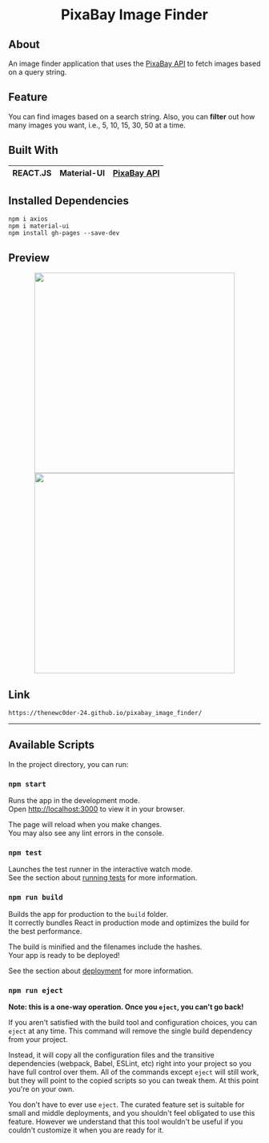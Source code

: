 <h1 align='center'>PixaBay Image Finder</h1>

## About
An image finder application that uses the [PixaBay API](https://pixabay.com/api/docs/) to fetch images based on a query string.

## Feature
You can find images based on a search string. Also, you can **filter** out how many images you want, i.e., 5, 10, 15, 30, 50 at a time.

## Built With
| REACT.JS | Material-UI | [PixaBay API](https://pixabay.com/api/docs/) |
| --- | --- | --- |

## Installed Dependencies
```
npm i axios
npm i material-ui
npm install gh-pages --save-dev
```

## Preview 
<p align="Center">
  <img src="https://github.com/TheNewC0der-24/pixabay_image_finder/blob/master/Preview/Preview-1.png" width="400">
  <img src="https://github.com/TheNewC0der-24/pixabay_image_finder/blob/master/Preview/Preview-2.png" width="400">
</p>

## Link
```
https://thenewc0der-24.github.io/pixabay_image_finder/
```

---

## Available Scripts

In the project directory, you can run:

### `npm start`

Runs the app in the development mode.\
Open [http://localhost:3000](http://localhost:3000) to view it in your browser.

The page will reload when you make changes.\
You may also see any lint errors in the console.

### `npm test`

Launches the test runner in the interactive watch mode.\
See the section about [running tests](https://facebook.github.io/create-react-app/docs/running-tests) for more information.

### `npm run build`

Builds the app for production to the `build` folder.\
It correctly bundles React in production mode and optimizes the build for the best performance.

The build is minified and the filenames include the hashes.\
Your app is ready to be deployed!

See the section about [deployment](https://facebook.github.io/create-react-app/docs/deployment) for more information.

### `npm run eject`

**Note: this is a one-way operation. Once you `eject`, you can't go back!**

If you aren't satisfied with the build tool and configuration choices, you can `eject` at any time. This command will remove the single build dependency from your project.

Instead, it will copy all the configuration files and the transitive dependencies (webpack, Babel, ESLint, etc) right into your project so you have full control over them. All of the commands except `eject` will still work, but they will point to the copied scripts so you can tweak them. At this point you're on your own.

You don't have to ever use `eject`. The curated feature set is suitable for small and middle deployments, and you shouldn't feel obligated to use this feature. However we understand that this tool wouldn't be useful if you couldn't customize it when you are ready for it.
